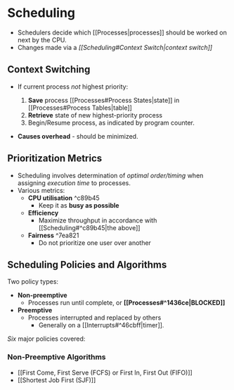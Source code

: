 # Scheduling

- Schedulers decide which [[Processes|processes]] should be worked on next by the CPU.
- Changes made via a *[[Scheduling#Context Switch|context switch]]*

## Context Switching

- If current process *not* highest priority:
	1) **Save** process [[Processes#Process States|state]] in [[Processes#Process Tables|table]]
	2) **Retrieve** state of new highest-priority process
	3) Begin/Resume process, as indicated by program counter.

- **Causes overhead** - should be minimized.

## Prioritization Metrics

- Scheduling involves determination of *optimal order/timing* when assigning *execution time* to processes.
- Various metrics:
	- **CPU utilisation** ^c89b45
		- Keep it as **busy as possible**
	- **Efficiency**
		- Maximize throughput in accordance with [[Scheduling#^c89b45|the above]]
	- **Fairness** ^7ea821
		- Do not prioritize one user over another

## Scheduling Policies and Algorithms

Two policy types:
- **Non-preemptive**
	- Processes run until complete, or **[[Processes#^1436ce|BLOCKED]]** 
- **Preemptive**
	- Processes interrupted and replaced by others
		- Generally on a [[Interrupts#^46cbff|timer]].

*Six* major policies covered:

### Non-Preemptive Algorithms
- [[First Come, First Serve (FCFS) or First In, First Out (FIFO)]]
- [[Shortest Job First (SJF)]]